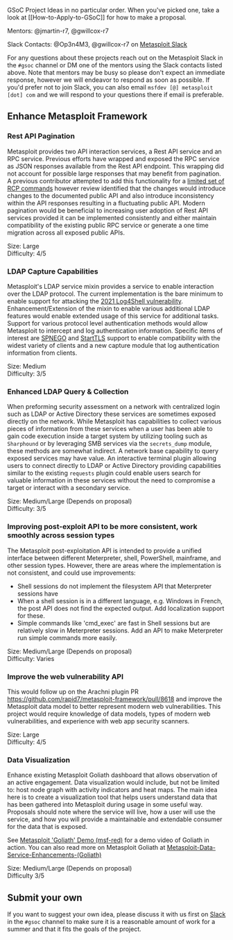 GSoC Project Ideas in no particular order. When you've picked one, take a look at [[How-to-Apply-to-GSoC]] for how to make a proposal.

Mentors: @jmartin-r7, @gwillcox-r7

Slack Contacts: @Op3n4M3, @gwillcox-r7 on [Metasploit Slack](https://metasploit.slack.com/)

For any questions about these projects reach out on the Metasploit Slack in the `#gsoc` channel or DM one of the mentors using the Slack contacts listed above. Note that mentors may be busy so please don't expect an immediate response, however we will endeavor to respond as soon as possible. If you'd prefer not to join Slack, you can also email `msfdev [@] metasploit [dot] com` and we will respond to your questions there if email is preferable.

## Enhance Metasploit Framework

### Rest API Pagination

Metasploit provides two API interaction services, a Rest API service and an RPC service. Previous efforts have wrapped and exposed the RPC service as JSON responses available from the Rest API endpoint. This wrapping did not account for possible large responses that may benefit from pagination. A previous contributor attempted to add this functionality for a [limited set of RCP commands](https://github.com/rapid7/metasploit-framework/pull/13439) however review identified that the changes would introduce changes to the documented public API and also introduce inconsistency within the API responses resulting in a fluctuating public API. Modern pagination would be beneficial to increasing user adoption of Rest API services provided it can be implemented consistently and either maintain compatibility of the existing public RPC service or generate a one time migration across all exposed public APIs.

Size: Large  
Difficulty: 4/5

### LDAP Capture Capabilities

Metasploit's LDAP service mixin provides a service to enable interaction over the LDAP protocol. The current implementation is the bare minimum to enable support for attacking the [2021 Log4Shell vulnerability](). Enhancement/Extension of the mixin to enable various additional LDAP features would enable extended usage of this service for additional tasks. Support for various protocol level authentication methods would allow Metasploit to intercept and log authentication information. Specific items of interest are [SPNEGO](https://en.wikipedia.org/wiki/SPNEGO) and [StartTLS](https://ldapwiki.com/wiki/StartTLS) support to enable compatibility with the widest variety of clients and a new capture module that log authentication information from clients.

Size: Medium  
Difficulty: 3/5

### Enhanced LDAP Query & Collection

When preforming security assessment on a network with centralized login such as LDAP or Active Directory these services are sometimes exposed directly on the network. While Metasploit has capabilities to collect various pieces of information from these services when a user has been able to gain code execution inside a target system by utilizing tooling such as `Sharphound` or by leveraging SMB services via the `secrets_dump` module, these methods are somewhat indirect. A network base capability to query exposed services may have value. An interactive terminal plugin allowing users to connect directly to LDAP or Active Directory providing capabilities similar to the existing `requests` plugin could enable users search for valuable information in these services without the need to compromise a target or interact with a secondary service. 

Size: Medium/Large (Depends on proposal)  
Difficulty: 3/5

### Improving post-exploit API to be more consistent, work smoothly across session types

The Metasploit post-exploitation API is intended to provide a unified interface between different Meterpreter, shell, PowerShell, mainframe, and other session types. However, there are areas where the implementation is not consistent, and could use improvements:

 * Shell sessions do not implement the filesystem API that Meterpreter sessions have
 * When a shell session is in a different language, e.g. Windows in French, the post API does not find the expected output. Add localization support for these.
 * Simple commands like 'cmd_exec' are fast in Shell sessions but are relatively slow in Meterpreter sessions. Add an API to make Meterpreter run simple commands more easily.

Size: Medium/Large (Depends on proposal)  
Difficulty: Varies

### Improve the web vulnerability API

This would follow up on the Arachni plugin PR <https://github.com/rapid7/metasploit-framework/pull/8618> and improve the Metasploit data model to better represent modern web vulnerabilities. This project would require knowledge of data models, types of modern web vulnerabilities, and experience with web app security scanners.

Size: Large  
Difficulty: 4/5

### Data Visualization

Enhance existing Metasploit Goliath dashboard that allows observation of an active engagement. Data visualization would include, but not be limited to: host node graph with activity indicators and heat maps. The main idea here is to create a visualization tool that helps users understand data that has been gathered into Metasploit during usage in some useful way. Proposals should note where the service will live, how a user will use the service, and how you will provide a maintainable and extendable consumer for the data that is exposed.

See [Metasploit 'Goliath' Demo (msf-red)](https://www.youtube.com/watch?v=hvuy6A-ie1g&feature=youtu.be&t=176) for a demo video of Goliath in action. You can also read more on Metasploit Goliath at [Metasploit-Data-Service-Enhancements-(Goliath)](./Metasploit-Data-Service-Enhancements-Goliath)

Size: Medium/Large (Depends on proposal)  
Difficulty 3/5

## Submit your own

If you want to suggest your own idea, please discuss it with us first on [Slack](https://metasploit.com/slack) in the `#gsoc` channel to make sure it is a reasonable amount of work for a summer and that it fits the goals of the project.
